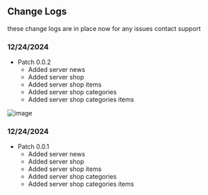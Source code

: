 ## Change Logs

these change logs are in place now for any issues contact support

### 12/24/2024
- Patch 0.0.2
  - Added server news
  - Added server shop
  - Added server shop items
  - Added server shop categories
  - Added server shop categories items

<!-- add image bellow url -->
![image](https://raw.githubusercontent.com/WSroleplay/wsrp-launcher-assets/main/change-logs-imgs/0.0.2.jpg)



### 12/24/2024
- Patch 0.0.1
  - Added server news
  - Added server shop
  - Added server shop items
  - Added server shop categories
  - Added server shop categories items

